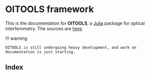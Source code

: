 # OITOOLS framework

This is the documentation for **OITOOLS**, a [Julia](http://julialang.org/) package for optical interferometry.
The sources are [here](https://github.com/fabienbaron/OITOOLS.jl).


!!! warning

    OITOOLS is still undergoing heavy development, and work on documentation is just starting.

## Index

```@index
```
